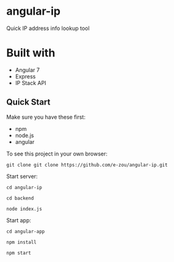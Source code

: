 # angular-ip
Quick IP address info lookup tool

# Built with
* Angular 7
* Express
* IP Stack API

## Quick Start
Make sure you have these first:
- npm 
- node.js
- angular

To see this project in your own browser:
```
git clone git clone https://github.com/e-zou/angular-ip.git
```

Start server:
```
cd angular-ip
```
```
cd backend
```
```
node index.js
```

Start app: 
```
cd angular-app
```
```
npm install
```
```
npm start
```
